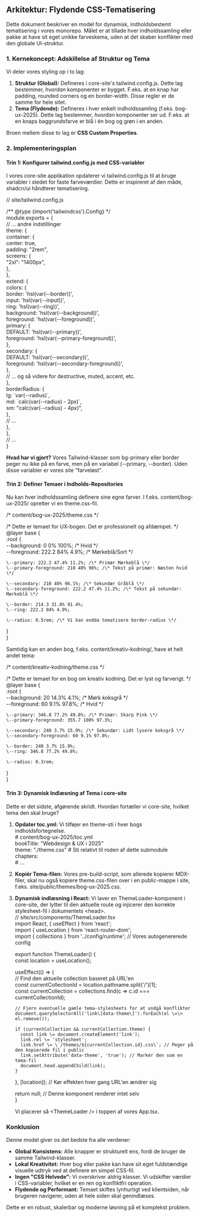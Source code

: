 ## **Arkitektur: Flydende CSS-Tematisering**

Dette dokument beskriver en model for dynamisk, indholdsbestemt tematisering i vores monorepo. Målet er at tillade hver indholdssamling eller pakke at have sit eget unikke farveskema, uden at det skaber konflikter med den globale UI-struktur.

### **1\. Kernekoncept: Adskillelse af Struktur og Tema**

Vi deler vores styling op i to lag:

1. **Struktur (Global):** Defineres i core-site's tailwind.config.js. Dette lag bestemmer, *hvordan* komponenter er bygget. F.eks. at en knap har padding, rounded corners og en border-width. Disse regler er de samme for hele sitet.  
2. **Tema (Flydende):** Defineres i hver enkelt indholdssamling (f.eks. bog-ux-2025). Dette lag bestemmer, *hvordan* komponenter ser ud. F.eks. at en knaps baggrundsfarve er blå i én bog og grøn i en anden.

Broen mellem disse to lag er **CSS Custom Properties**.

### **2\. Implementeringsplan**

#### **Trin 1: Konfigurer tailwind.config.js med CSS-variabler**

I vores core-site applikation opdaterer vi tailwind.config.js til at bruge variabler i stedet for faste farveværdier. Dette er inspireret af den måde, shadcn/ui håndterer tematisering.

// site/tailwind.config.js

/\*\* @type {import('tailwindcss').Config} \*/  
module.exports \= {  
  // ... andre indstillinger  
  theme: {  
    container: {  
      center: true,  
      padding: "2rem",  
      screens: {  
        "2xl": "1400px",  
      },  
    },  
    extend: {  
      colors: {  
        border: 'hsl(var(--border))',  
        input: 'hsl(var(--input))',  
        ring: 'hsl(var(--ring))',  
        background: 'hsl(var(--background))',  
        foreground: 'hsl(var(--foreground))',  
        primary: {  
          DEFAULT: 'hsl(var(--primary))',  
          foreground: 'hsl(var(--primary-foreground))',  
        },  
        secondary: {  
          DEFAULT: 'hsl(var(--secondary))',  
          foreground: 'hsl(var(--secondary-foreground))',  
        },  
        // ... og så videre for destructive, muted, accent, etc.  
      },  
      borderRadius: {  
        lg: \`var(--radius)\`,  
        md: \`calc(var(--radius) \- 2px)\`,  
        sm: "calc(var(--radius) \- 4px)",  
      },  
      // ...  
    },  
  },  
  // ...  
}

**Hvad har vi gjort?** Vores Tailwind-klasser som bg-primary eller border peger nu ikke på en farve, men på en variabel (--primary, \--border). Uden disse variabler er vores site "farveløst".

#### **Trin 2: Definer Temaer i Indholds-Repositories**

Nu kan hver indholdssamling definere sine egne farver. I f.eks. content/bog-ux-2025/ opretter vi en theme.css-fil.

/\* content/bog-ux-2025/theme.css \*/

/\* Dette er temaet for UX-bogen. Det er professionelt og afdæmpet. \*/  
@layer base {  
  :root {  
    \--background: 0 0% 100%; /\* Hvid \*/  
    \--foreground: 222.2 84% 4.9%; /\* Mørkeblå/Sort \*/

    \--primary: 222.2 47.4% 11.2%; /\* Primær Mørkeblå \*/  
    \--primary-foreground: 210 40% 98%; /\* Tekst på primær: Næsten hvid \*/

    \--secondary: 210 40% 96.1%; /\* Sekundær Gråblå \*/  
    \--secondary-foreground: 222.2 47.4% 11.2%; /\* Tekst på sekundær: Mørkeblå \*/

    \--border: 214.3 31.8% 91.4%;  
    \--ring: 222.2 84% 4.9%;

    \--radius: 0.5rem; /\* Vi kan endda tematisere border-radius \*/  
  }  
}

Samtidig kan en anden bog, f.eks. content/kreativ-kodning/, have et helt andet tema:

/\* content/kreativ-kodning/theme.css \*/

/\* Dette er temaet for en bog om kreativ kodning. Det er lyst og farverigt. \*/  
@layer base {  
  :root {  
    \--background: 20 14.3% 4.1%;  /\* Mørk koksgrå \*/  
    \--foreground: 60 9.1% 97.8%; /\* Hvid \*/

    \--primary: 346.8 77.2% 49.8%; /\* Primær: Skarp Pink \*/  
    \--primary-foreground: 355.7 100% 97.3%;

    \--secondary: 240 3.7% 15.9%; /\* Sekundær: Lidt lysere koksgrå \*/  
    \--secondary-foreground: 60 9.1% 97.8%;

    \--border: 240 3.7% 15.9%;  
    \--ring: 346.8 77.2% 49.8%;

    \--radius: 0.3rem;  
  }  
}

#### **Trin 3: Dynamisk Indlæsning af Tema i core-site**

Dette er det sidste, afgørende skridt. Hvordan fortæller vi core-site, hvilket tema den skal bruge?

1. **Opdater toc.yml:** Vi tilføjer en theme-sti i hver bogs indholdsfortegnelse.  
   \# content/bog-ux-2025/toc.yml  
   bookTitle: "Webdesign & UX i 2025"  
   theme: "./theme.css" \# Sti relativt til roden af dette submodule  
   chapters:  
     \# ...

2. **Kopiér Tema-filen:** Vores pre-build-script, som allerede kopierer MDX-filer, skal nu også kopiere theme.css-filen over i en public-mappe i site, f.eks. site/public/themes/bog-ux-2025.css.  
3. **Dynamisk indlæsning i React:** Vi laver en ThemeLoader-komponent i core-site, der lytter til den aktuelle route og injicerer den korrekte stylesheet-fil i dokumentets \<head\>.  
   // site/src/components/ThemeLoader.tsx  
   import React, { useEffect } from 'react';  
   import { useLocation } from 'react-router-dom';  
   import { collections } from '../config/runtime'; // Vores autogenererede config

   export function ThemeLoader() {  
     const location \= useLocation();

     useEffect(() \=\> {  
       // Find den aktuelle collection baseret på URL'en  
       const currentCollectionId \= location.pathname.split('/')\[1\];  
       const currentCollection \= collections.find(c \=\> c.id \=== currentCollectionId);

       // Fjern eventuelle gamle tema-stylesheets for at undgå konflikter  
       document.querySelectorAll('link\[data-theme\]').forEach(el \=\> el.remove());

       if (currentCollection && currentCollection.theme) {  
         const link \= document.createElement('link');  
         link.rel \= 'stylesheet';  
         link.href \= \`/themes/${currentCollection.id}.css\`; // Peger på den kopierede fil i public  
         link.setAttribute('data-theme', 'true'); // Markér den som en tema-fil  
         document.head.appendChild(link);  
       }

     }, \[location\]); // Kør effekten hver gang URL'en ændrer sig

     return null; // Denne komponent renderer intet selv  
   }

   Vi placerer så \<ThemeLoader /\> i toppen af vores App.tsx.

### **Konklusion**

Denne model giver os det bedste fra alle verdener:

* **Global Konsistens:** Alle knapper er strukturelt ens, fordi de bruger de samme Tailwind-klasser.  
* **Lokal Kreativitet:** Hver bog eller pakke kan have sit eget fuldstændige visuelle udtryk ved at definere en simpel CSS-fil.  
* **Ingen "CSS Helvede":** Vi overskriver aldrig klasser. Vi udskifter værdier i CSS-variabler, hvilket er en ren og konfliktfri operation.  
* **Flydende og Performant:** Temaet skiftes lynhurtigt ved klientsiden, når brugeren navigerer, uden at hele siden skal genindlæses.

Dette er en robust, skalerbar og moderne løsning på et komplekst problem.